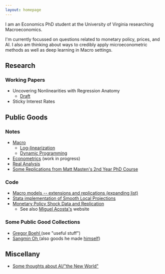```yaml
---
layout: homepage
---
```


I am an Economics PhD student at the University of Virginia researching Macroeconomics.

I'm currently focussed on questions related to monetary policy, prices, and AI. I also am thinking about ways to credibly apply microeconometric methods as well as deep learning in Macro settings. 


## Research 

### Working Papers

* Uncovering Nonlinearities with Regression Anatomy
  * [Draft](../assets/Uncovering_Draft.pdf)
* Sticky Interest Rates

## Public Goods 

### Notes&nbsp;  
* [Macro](../assets/Macro.pdf) 
  *  [Log-linearization](../assets/mslides/log-linearization.pdf)
  *  [Dynamic Programming](../assets/mslides/dynamic-programming.pdf)
* [Econometrics](../assets/Metrics.pdf) (work in progress)
* [Real Analysis](../assets/AnalysisNotes.pdf)
* [Some Replications from Matt Masten's 2nd Year PhD Course](https://github.com/paulbousquet/StataReplication)

### Code 
- [Macro models -- extensions and replications (expanding list)](https://github.com/paulbousquet/Macro-Models)
- [Stata implementation of Smooth Local Projections](https://github.com/paulbousquet/SmoothLP)
- [Monetary Policy Shock Data and Replication](https://github.com/paulbousquet/data)
  - See also [Miguel Acosta's](https://www.acostamiguel.com/research.html) website 

### Some Public Good Collections
- [ Gregor Boehl ](https://gregorboehl.com/) (see "useful stuff")
- [Sangmin Oh ](https://sangmino.github.io/resources/) (also goods he made [himself](https://sangmino.github.io/public_goods/))

## Miscellany
- [Some thoughts about AI/"the New World"](../assets/new_world.html)
